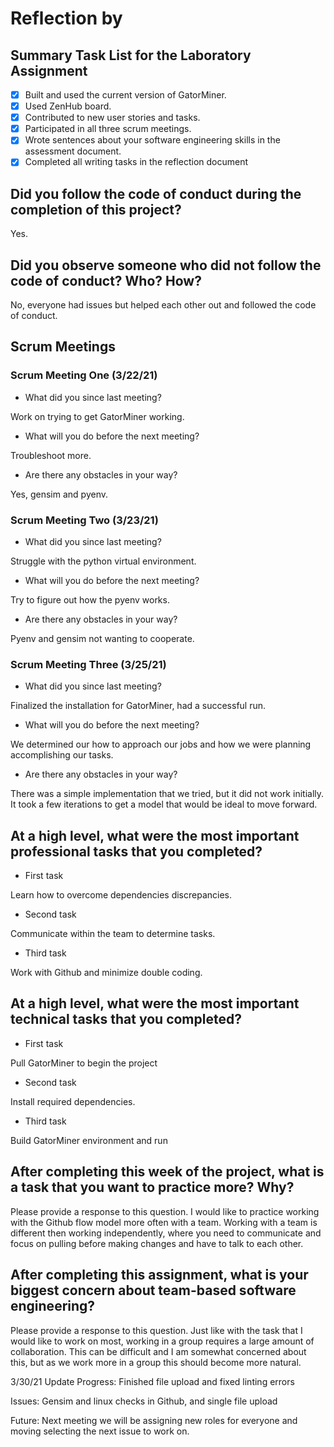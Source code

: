 # Reflection by

## Summary Task List for the Laboratory Assignment

- [x] Built and used the current version of GatorMiner.
- [x] Used ZenHub board.
- [x] Contributed to new user stories and tasks.
- [x] Participated in all three scrum meetings.
- [x] Wrote sentences about your software engineering skills in the assessment document.
- [x] Completed all writing tasks in the reflection document

## Did you follow the code of conduct during the completion of this project?

Yes.

## Did you observe someone who did not follow the code of conduct? Who? How?

No, everyone had issues but helped each other out and followed the code of conduct.

## Scrum Meetings

### Scrum Meeting One (3/22/21)

- What did you since last meeting?

Work on trying to get GatorMiner working.

- What will you do before the next meeting?

Troubleshoot more.

- Are there any obstacles in your way?

Yes, gensim and pyenv.

### Scrum Meeting Two (3/23/21)

- What did you since last meeting?

Struggle with the python virtual environment.

- What will you do before the next meeting?

Try to figure out how the pyenv works.

- Are there any obstacles in your way?

Pyenv and gensim not wanting to cooperate.

### Scrum Meeting Three (3/25/21)

- What did you since last meeting?

Finalized the installation for GatorMiner, had a successful run.

- What will you do before the next meeting?

We determined our how to approach our jobs and how we were planning accomplishing our tasks.

- Are there any obstacles in your way?

There was a simple implementation that we tried, but it did not work initially. It took a few iterations to get a model that would be ideal to move forward.

## At a high level, what were the most important professional tasks that you completed?

- First task

Learn how to overcome dependencies discrepancies.

- Second task

Communicate within the team to determine tasks.

- Third task

Work with Github and minimize double coding.

## At a high level, what were the most important technical tasks that you completed?

- First task

Pull GatorMiner to begin the project

- Second task

Install required dependencies.

- Third task

Build GatorMiner environment and run

## After completing this week of the project, what is a task that you want to practice more? Why?

Please provide a response to this question.
I would like to practice working with the Github flow model more often with a team. Working with a team is different then working independently, where you need to communicate and focus on pulling before making changes and have to talk to each other.

## After completing this assignment, what is your biggest concern about team-based software engineering?

Please provide a response to this question.
Just like with the task that I would like to work on most, working in a group requires a large amount of collaboration. This can be difficult and I am somewhat concerned about this, but as we work more in a group this should become more natural.

3/30/21 Update
Progress:
Finished file upload and fixed linting errors

Issues:
Gensim and linux checks in Github, and single file upload

Future:
Next meeting we will be assigning new roles for everyone and moving selecting the next issue to work on.
